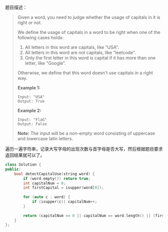 题目描述：

> Given a word, you need to judge whether the usage of capitals in it is right or not.
>
> We define the usage of capitals in a word to be right when one of the following cases holds:
>
> 1. All letters in this word are capitals, like "USA".
> 2. All letters in this word are not capitals, like "leetcode".
> 3. Only the first letter in this word is capital if it has more than one letter, like "Google".
>
> Otherwise, we define that this word doesn't use capitals in a right way.
>
> **Example 1:**
>
> ```
> Input: "USA"
> Output: True
>
> ```
>
> **Example 2:**
>
> ```
> Input: "FlaG"
> Output: False
>
> ```
>
> **Note:** The input will be a non-empty word consisting of uppercase and lowercase latin letters.

遍历一遍字符串，记录大写字母的出现次数与首字母是否大写，然后根据题目要求返回结果就可以了。

```c++
class Solution {
public:
    bool detectCapitalUse(string word) {
        if (word.empty()) return true;
        int capitalNum = 0;
        int firstCapital = isupper(word[0]);
        
        for (auto c : word) {
            if (isupper(c)) capitalNum++;
        }
        
        return (capitalNum == 0 || capitalNum == word.length() || (firstCapital && capitalNum == 1));
    }
};
```


